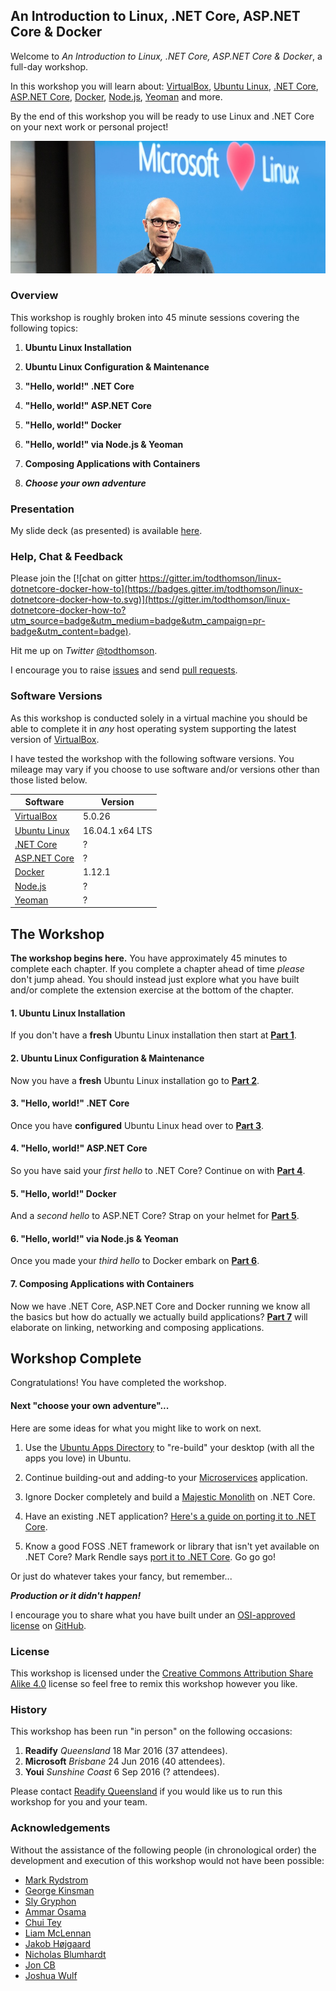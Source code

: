 ## An Introduction to Linux, .NET Core, ASP.NET Core & Docker

Welcome to _An Introduction to Linux, .NET Core, ASP.NET Core & Docker_, a full-day workshop.

In this workshop you will learn about: [VirtualBox](https://www.virtualbox.org), [Ubuntu Linux](http://www.ubuntu.com), [.NET Core](https://www.microsoft.com/net/core), [ASP.NET Core](http://www.asp.net/core), [Docker](https://www.docker.com), [Node.js](https://nodejs.org), [Yeoman](http://yeoman.io) and more.

By the end of this workshop you will be ready to use Linux and .NET Core on your next work or personal project!

![1-nadella-loves-linux](README/1-nadella-loves-linux.jpg)

### Overview

This workshop is roughly broken into 45 minute sessions covering the following topics:

1. __Ubuntu Linux Installation__

2. __Ubuntu Linux Configuration & Maintenance__

3. __"Hello, world!" .NET Core__

4. __"Hello, world!" ASP.NET Core__

5. __"Hello, world!" Docker__

6. __"Hello, world!" via Node.js & Yeoman__

7. __Composing Applications with Containers__

8. __*Choose your own adventure*__

### Presentation

My slide deck (as presented) is available [here](https://speakerdeck.com/todthomson/an-introduction-to-linux-net-core-asp-dot-net-core-and-docker).

### Help, Chat & Feedback

Please join the [![chat on gitter https://gitter.im/todthomson/linux-dotnetcore-docker-how-to](https://badges.gitter.im/todthomson/linux-dotnetcore-docker-how-to.svg)](https://gitter.im/todthomson/linux-dotnetcore-docker-how-to?utm_source=badge&utm_medium=badge&utm_campaign=pr-badge&utm_content=badge).

Hit me up on _Twitter_ [@todthomson](https://twitter.com/todthomson).

I encourage you to raise [issues](./issues) and send [pull requests](./pulls).

### Software Versions

As this workshop is conducted solely in a virtual machine you should be able to complete it in _any_ host operating system supporting the latest version of [VirtualBox](https://www.virtualbox.org).

I have tested the workshop with the following software versions. You mileage may vary if you choose to use software and/or versions other than those listed below.

| Software | Version |
| -------- | ------- |
| [VirtualBox](https://www.virtualbox.org) | 5.0.26 |
| [Ubuntu Linux](http://www.ubuntu.com) | 16.04.1 x64 LTS |
| [.NET Core](https://www.microsoft.com/net/core) | ? |
| [ASP.NET Core](http://www.asp.net/core) | ? |
| [Docker](https://www.docker.com) | 1.12.1 |
| [Node.js](https://nodejs.org) | ? |
| [Yeoman](http://yeoman.io) | ? |

## The Workshop

__The workshop begins here.__ You have approximately 45 minutes to complete each chapter. If you complete a chapter ahead of time _please_ don't jump ahead. You should instead just explore what you have built and/or complete the extension exercise at the bottom of the chapter.

#### 1. Ubuntu Linux Installation

If you don't have a __fresh__ Ubuntu Linux installation then start at __[Part 1](Part1.md)__.

#### 2. Ubuntu Linux Configuration & Maintenance

Now you have a __fresh__ Ubuntu Linux installation go to __[Part 2](Part2.md)__.

#### 3. "Hello, world!" .NET Core

Once you have __configured__ Ubuntu Linux head over to __[Part 3](Part3.md)__.

#### 4. "Hello, world!" ASP.NET Core

So you have said your _first hello_ to .NET Core? Continue on with __[Part 4](Part4.md)__.

#### 5. "Hello, world!" Docker

And a _second hello_ to ASP.NET Core? Strap on your helmet for __[Part 5](Part5.md)__.

#### 6. "Hello, world!" via Node.js & Yeoman

Once you made your _third hello_ to Docker embark on __[Part 6](Part6.md)__.

#### 7. Composing Applications with Containers

Now we have .NET Core, ASP.NET Core and Docker running we know all the basics but how do actually we actually build applications? __[Part 7](Part7.md)__ will elaborate on linking, networking and composing applications.

## Workshop Complete

Congratulations! You have completed the workshop.

#### Next "choose your own adventure"...

Here are some ideas for what you might like to work on next.

1. Use the [Ubuntu Apps Directory](https://apps.ubuntu.com/cat/) to "re-build" your desktop (with all the apps you love) in Ubuntu.

2. Continue building-out and adding-to your [Microservices](http://martinfowler.com/articles/microservices.html) application.

3. Ignore Docker completely and build a [Majestic Monolith](https://m.signalvnoise.com/the-majestic-monolith-29166d022228) on .NET Core.

4. Have an existing .NET application? [Here's a guide on porting it to .NET Core](https://blogs.msdn.microsoft.com/dotnet/2016/02/10/porting-to-net-core/).

5. Know a good FOSS .NET framework or library that isn't yet available on .NET Core? Mark Rendle says [port it to .NET Core](https://blog.rendle.io/net-core-a-call-to-action/). Go go go!

Or just do whatever takes your fancy, but remember...

__*Production or it didn't happen!*__

I encourage you to share what you have built under an [OSI-approved license](https://opensource.org/licenses) on [GitHub](https://github.com/).

### License

This workshop is licensed under the [Creative Commons Attribution Share Alike 4.0](https://creativecommons.org/licenses/by-sa/4.0/) license so feel free to remix this workshop however you like.

### History

This workshop has been run "in person" on the following occasions:

1. __Readify__ *Queensland* 18 Mar 2016 (37 attendees).
2. __Microsoft__ *Brisbane* 24 Jun 2016 (40 attendees).
3. __Youi__ *Sunshine Coast* 6 Sep 2016 (? attendees).

Please contact [Readify Queensland](https://readify.net/contact-us/locations/queensland/) if you would like us to run this workshop for you and your team.

### Acknowledgements

Without the assistance of the following people (in chronological order) the development and execution of this workshop would not have been possible:

* [Mark Rydstrom](https://github.com/markryd)
* [George Kinsman](https://github.com/gkinsman)
* [Sly Gryphon](https://github.com/sgryphon)
* [Ammar Osama](https://github.com/ammaroff)
* [Chui Tey](https://github.com/teyc)
* [Liam McLennan](https://github.com/liammclennan)
* [Jakob Højgaard](https://github.com/hgaard)
* [Nicholas Blumhardt](https://github.com/nblumhardt)
* [Jon CB](https://github.com/JonCB)
* [Joshua Wulf](https://github.com/jwulf)
